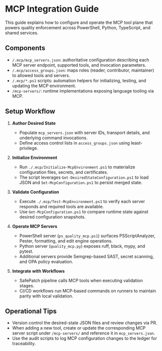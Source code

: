 # MCP Integration Guide

This guide explains how to configure and operate the MCP tool plane that powers
quality enforcement across PowerShell, Python, TypeScript, and shared services.

## Components
- `/.mcp/mcp_servers.json`: authoritative configuration describing each MCP
  server endpoint, supported tools, and invocation parameters.
- `/.mcp/access_groups.json`: maps roles (reader, contributor, maintainer) to
  allowed tools and servers.
- `/.mcp/*.ps1` scripts: automation helpers for initializing, testing, and
  updating the MCP environment.
- `/mcp-servers/`: runtime implementations exposing language tooling via MCP.

## Setup Workflow

1. **Author Desired State**
   - Populate `mcp_servers.json` with server IDs, transport details, and
     underlying command invocations.
   - Define access control lists in `access_groups.json` using least-privilege.

2. **Initialize Environment**
   - Run `./.mcp/Initialize-McpEnvironment.ps1` to materialize configuration
     files, secrets, and certificates.
   - The script leverages `Get-DesiredStateConfiguration.ps1` to load JSON and
     `Set-McpConfiguration.ps1` to persist merged state.

3. **Validate Configuration**
   - Execute `./.mcp/Test-McpEnvironment.ps1` to verify each server responds and
     required tools are available.
   - Use `Get-McpConfiguration.ps1` to compare runtime state against desired
     configuration snapshots.

4. **Operate MCP Servers**
   - PowerShell server (`ps_quality_mcp.ps1`) surfaces PSScriptAnalyzer, Pester,
     formatting, and edit engine operations.
   - Python server (`quality_mcp.py`) exposes ruff, black, mypy, and pytest.
   - Additional servers provide Semgrep-based SAST, secret scanning, and OPA
     policy evaluation.

5. **Integrate with Workflows**
   - SafePatch pipeline calls MCP tools when executing validation stages.
   - CI/CD workflows run MCP-based commands on runners to maintain parity with
     local validation.

## Operational Tips
- Version control the desired-state JSON files and review changes via PR.
- When adding a new tool, create or update the corresponding MCP server script
  under `/mcp-servers/` and reference it in `mcp_servers.json`.
- Use the audit scripts to log MCP configuration changes to the ledger for
  traceability.
